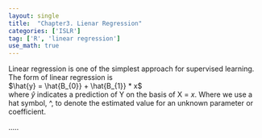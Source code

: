 ```yaml
---
layout: single
title:  "Chapter3. Lienar Regression"
categories: ['ISLR']
tag: ['R', 'linear regression']
use_math: true
---
```


Linear regression is one of the simplest approach for supervised learning.  
The form of linear regression is  
$\hat{y} = \hat{B_{0}} + \hat{B_{1}} * x$  
where $\hat{y}$ indicates a prediction of Y on the basis of X = $x$.
Where we use a hat symbol, ^, to denote the estimated value for an unknown parameter or coefficient.

.....

